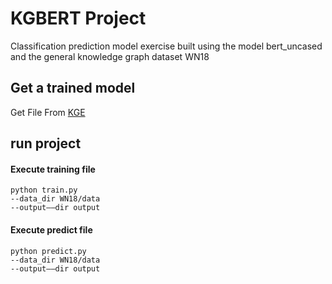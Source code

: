 # KGBERT Project
Classification prediction model exercise built using the model bert_uncased and the general knowledge graph dataset WN18
## Get a trained model
Get File From [KGE](https://drive.google.com/drive/folders/12Wa7fY-oMAYWGlZJ3lCesOhZt97U02zE?usp=sharing)
## run project
#### Execute training file
```shell
python train.py
--data_dir WN18/data
--output——dir output
```
#### Execute predict file
```shell
python predict.py
--data_dir WN18/data
--output——dir output
```
